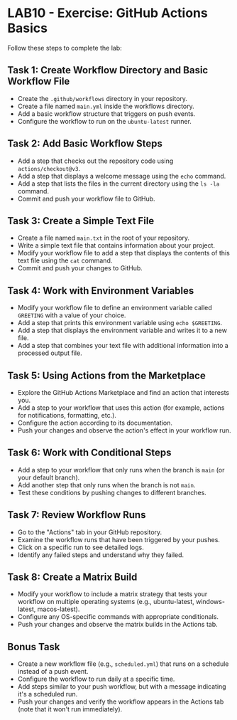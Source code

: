 # LAB10 - Exercise: GitHub Actions Basics

Follow these steps to complete the lab:

## Task 1: Create Workflow Directory and Basic Workflow File
* Create the `.github/workflows` directory in your repository.
* Create a file named `main.yml` inside the workflows directory.
* Add a basic workflow structure that triggers on push events.
* Configure the workflow to run on the `ubuntu-latest` runner.

## Task 2: Add Basic Workflow Steps
* Add a step that checks out the repository code using `actions/checkout@v3`.
* Add a step that displays a welcome message using the `echo` command.
* Add a step that lists the files in the current directory using the `ls -la` command.
* Commit and push your workflow file to GitHub.

## Task 3: Create a Simple Text File
* Create a file named `main.txt` in the root of your repository.
* Write a simple text file that contains information about your project.
* Modify your workflow file to add a step that displays the contents of this text file using the `cat` command.
* Commit and push your changes to GitHub.

## Task 4: Work with Environment Variables
* Modify your workflow file to define an environment variable called `GREETING` with a value of your choice.
* Add a step that prints this environment variable using `echo $GREETING`.
* Add a step that displays the environment variable and writes it to a new file.
* Add a step that combines your text file with additional information into a processed output file.

## Task 5: Using Actions from the Marketplace
* Explore the GitHub Actions Marketplace and find an action that interests you.
* Add a step to your workflow that uses this action (for example, actions for notifications, formatting, etc.).
* Configure the action according to its documentation.
* Push your changes and observe the action's effect in your workflow run.

## Task 6: Work with Conditional Steps
* Add a step to your workflow that only runs when the branch is `main` (or your default branch).
* Add another step that only runs when the branch is not `main`.
* Test these conditions by pushing changes to different branches.

## Task 7: Review Workflow Runs
* Go to the "Actions" tab in your GitHub repository.
* Examine the workflow runs that have been triggered by your pushes.
* Click on a specific run to see detailed logs.
* Identify any failed steps and understand why they failed.

## Task 8: Create a Matrix Build
* Modify your workflow to include a matrix strategy that tests your workflow on multiple operating systems (e.g., ubuntu-latest, windows-latest, macos-latest).
* Configure any OS-specific commands with appropriate conditionals.
* Push your changes and observe the matrix builds in the Actions tab.

## Bonus Task
* Create a new workflow file (e.g., `scheduled.yml`) that runs on a schedule instead of a push event.
* Configure the workflow to run daily at a specific time.
* Add steps similar to your push workflow, but with a message indicating it's a scheduled run.
* Push your changes and verify the workflow appears in the Actions tab (note that it won't run immediately). 